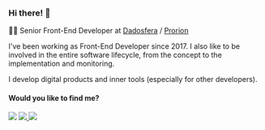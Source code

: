 

### Hi there! 👋

👨‍💻 Senior Front-End Developer at [Dadosfera](https://github.com/dadosfera) / [Prorion](https://github.com/prorion-io)

I've been working as Front-End Developer since 2017. I also like to be involved in the entire software lifecycle, from the concept to the implementation and monitoring.

I develop digital products and inner tools (especially for other developers).

#### Would you like to find me?

<p align="left">
  <a href="mailto:andersonmfjr@gmail.com" alt="Gmail">
    <img src="https://img.shields.io/badge/-Gmail-FF0000?style=flat-square&labelColor=FF0000&logo=gmail&logoColor=white&link=LINK-DO-SEU-EMAIL" /></a>

  <a href="https://www.linkedin.com/in/andersonmfjr/" alt="Linkedin">
    <img src="https://img.shields.io/badge/-Linkedin-0e76a8?style=flat-square&logo=Linkedin&logoColor=white&link=LINK-DO-SEU-LINKEDIN" />
  </a>

  <a href="https://instagram.com/andersonmfjr" alt="Instagram">
    <img src="https://img.shields.io/badge/-Instagram-DF0174?style=flat-square&labelColor=DF0174&logo=instagram&logoColor=white&link=LINK-DO-SEU-INSTAGRAM"/>
   </a>
</p>
